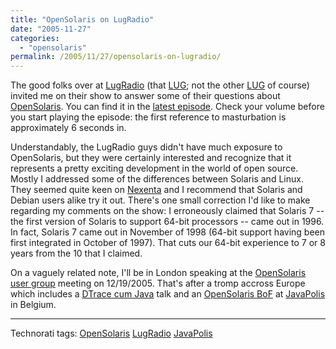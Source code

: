 ```yaml
---
title: "OpenSolaris on LugRadio"
date: "2005-11-27"
categories:
  - "opensolaris"
permalink: /2005/11/27/opensolaris-on-lugradio/
---
```


The good folks over at [LugRadio](http://www.lugradio.org) (that [LUG](http://en.wikipedia.org/wiki/Linux_User_Group); not the other [LUG](http://en.wikipedia.org/wiki/Lesbian_until_graduation) of course) invited me on their show to answer some of their questions about [OpenSolaris](http://opensolaris.org). You can find it in the [latest episode](http://www.lugradio.org/episodes/38). Check your volume before you start playing the episode: the first reference to masturbation is approximately 6 seconds in.

Understandably, the LugRadio guys didn't have much exposure to OpenSolaris, but they were certainly interested and recognize that it represents a pretty exciting development in the world of open source. Mostly I addressed some of the differences between Solaris and Linux. They seemed quite keen on [Nexenta](http://www.gnusolaris.org/gswiki) and I recommend that Solaris and Debian users alike try it out. There's one small correction I'd like to make regarding my comments on the show: I erroneously claimed that Solaris 7 -- the first version of Solaris to support 64-bit processors -- came out in 1996. In fact, Solaris 7 came out in November of 1998 (64-bit support having been first integrated in October of 1997). That cuts our 64-bit experience to 7 or 8 years from the 10 that I claimed.

On a vaguely related note, I'll be in London speaking at the [OpenSolaris user group](http://ccgi.ulfandreasson.plus.com/blogs/ulf/index.php?title=london_opensolaris_user_group_losug_xmas&more=1&c=1&tb=1&pb=1) meeting on 12/19/2005. That's after a tromp accross Europe which includes a [DTrace cum Java](http://wiki.javapolis.com/confluence/display/JP05/DTrace) talk and an [OpenSolaris BoF](http://wiki.javapolis.com/confluence/display/JP05/Java+and+OpenSolaris) at [JavaPolis](http://wiki.javapolis.com/confluence/display/JP05/Home) in Belgium.

* * *

Technorati tags: [OpenSolaris](http://technorati.com/tag/OpenSolaris) [LugRadio](http://technorati.com/tag/LugRadio) [JavaPolis](http://technorati.com/tag/JavaPolis)

